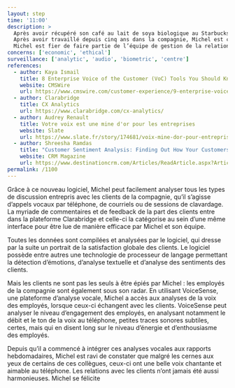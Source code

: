 ```yaml
---
layout: step
time: '11:00'
description: >
  Après avoir récupéré son café au lait de soya biologique au Starbucks, Michel arrive à son poste de travail, allume son ordinateur et s’affaire à la première tâche de la journée : faire un compte-rendu de la satisfaction des clients qu’il a servis lors de la semaine dernière. 
  Après avoir travaillé depuis cinq ans dans la compagnie, Michel est certain d’une chose : les attentes des clients ne cessent d’augmenter, et pour rester compétitif sur le marché, il est en son devoir de bien comprendre les désirs et les attentes de sa clientèle. 
  Michel est fier de faire partie de l’équipe de gestion de la relation client, surtout depuis que son département s’est doté de la suite Clarabridge, un programme de collecte et d’analyse de données des clients. Plus besoin d’utiliser Google Docs et compagnie.  Désormais, toutes les informations nécessaires à la gestion de la relation client sont réunies sur le même logiciel, à l’interface aisée à comprendre.
concerns: ['economic', 'ethical']
surveillance: ['analytic', 'audio', 'biometric', 'centre']
references:
  - author: Kaya Ismail
    title: 8 Enterprise Voice of the Customer (VoC) Tools You Should Know About
    website: CMSWire
    url: https://www.cmswire.com/customer-experience/9-enterprise-voice-of-the-customer-voc-tools-you-should-know-about/
  - author: Clarabridge
    title: CX Analytics
    url: https://www.clarabridge.com/cx-analytics/
  - author: Audrey Renault
    title: Votre voix est une mine d'or pour les entreprises
    website: Slate
    url: https://www.slate.fr/story/174681/voix-mine-dor-pour-entreprises
  - author: Shreesha Ramdas
    title: "Customer Sentiment Analysis: Finding Out How Your Customers Really Feel"
    website: CRM Magazine
    url: https://www.destinationcrm.com/Articles/ReadArticle.aspx?ArticleID=130524
permalink: /1100
---
```



Grâce à ce nouveau logiciel, Michel peut facilement analyser tous les types de discussion entrepris avec les clients de la compagnie, qu’il s’agisse d’appels vocaux par téléphone, de courriels ou de sessions de clavardage. La myriade de commentaires et de feedback de la part des clients entre dans la plateforme Clarabridge et celle-ci la catégorise au sein d’une même interface pour être lue de manière efficace par Michel et son équipe. 

Toutes les données sont compilées et analysées par le logiciel, qui dresse par la suite un portrait de la satisfaction globale des clients. Le logiciel possède entre autres une technologie de processeur de langage permettant la détection d’émotions, d’analyse textuelle et d’analyse des sentiments des clients. 

Mais les clients ne sont pas les seuls à être épiés par Michel : les employés de la compagnie sont également sous son radar. En utilisant VoiceSense, une plateforme d’analyse vocale, Michel a accès aux analyses de la voix des employés, lorsque ceux-ci échangent avec les clients. VoiceSense peut analyser le niveau d’engagement des employés, en analysant notamment le débit et le ton de la voix au téléphone, petites traces sonores subtiles, certes, mais qui en disent long sur le niveau d’énergie et d’enthousiasme des employés. 

Depuis qu’il a commencé à intégrer ces analyses vocales aux rapports hebdomadaires, Michel est ravi de constater que malgré les cernes aux yeux de certains de ces collègues, ceux-ci ont une belle voix chantante et aimable au téléphone. Les relations avec les clients n’ont jamais été aussi harmonieuses. Michel se félicite 
